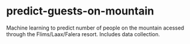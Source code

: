 # predict-guests-on-mountain
Machine learning to predict number of people on the mountain acessed through the Flims/Laax/Falera resort. Includes data collection. 
